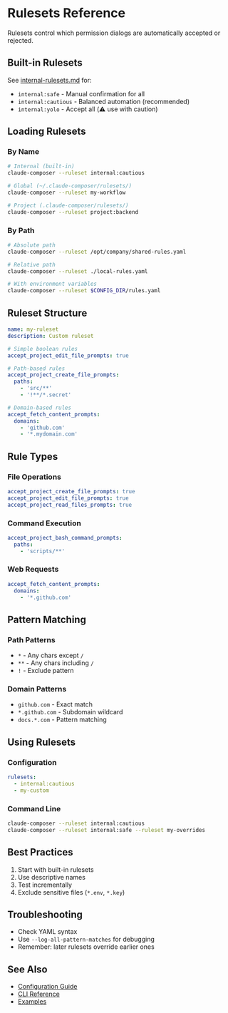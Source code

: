 # Rulesets Reference

Rulesets control which permission dialogs are automatically accepted or rejected.

## Built-in Rulesets

See [internal-rulesets.md](./internal-rulesets.md) for:

- `internal:safe` - Manual confirmation for all
- `internal:cautious` - Balanced automation (recommended)
- `internal:yolo` - Accept all (⚠️ use with caution)

## Loading Rulesets

### By Name

```bash
# Internal (built-in)
claude-composer --ruleset internal:cautious

# Global (~/.claude-composer/rulesets/)
claude-composer --ruleset my-workflow

# Project (.claude-composer/rulesets/)
claude-composer --ruleset project:backend
```

### By Path

```bash
# Absolute path
claude-composer --ruleset /opt/company/shared-rules.yaml

# Relative path
claude-composer --ruleset ./local-rules.yaml

# With environment variables
claude-composer --ruleset $CONFIG_DIR/rules.yaml
```

## Ruleset Structure

```yaml
name: my-ruleset
description: Custom ruleset

# Simple boolean rules
accept_project_edit_file_prompts: true

# Path-based rules
accept_project_create_file_prompts:
  paths:
    - 'src/**'
    - '!**/*.secret'

# Domain-based rules
accept_fetch_content_prompts:
  domains:
    - 'github.com'
    - '*.mydomain.com'
```

## Rule Types

### File Operations

```yaml
accept_project_create_file_prompts: true
accept_project_edit_file_prompts: true
accept_project_read_files_prompts: true
```

### Command Execution

```yaml
accept_project_bash_command_prompts:
  paths:
    - 'scripts/**'
```

### Web Requests

```yaml
accept_fetch_content_prompts:
  domains:
    - '*.github.com'
```

## Pattern Matching

### Path Patterns

- `*` - Any chars except `/`
- `**` - Any chars including `/`
- `!` - Exclude pattern

### Domain Patterns

- `github.com` - Exact match
- `*.github.com` - Subdomain wildcard
- `docs.*.com` - Pattern matching

## Using Rulesets

### Configuration

```yaml
rulesets:
  - internal:cautious
  - my-custom
```

### Command Line

```bash
claude-composer --ruleset internal:cautious
claude-composer --ruleset internal:safe --ruleset my-overrides
```

## Best Practices

1. Start with built-in rulesets
2. Use descriptive names
3. Test incrementally
4. Exclude sensitive files (`*.env`, `*.key`)

## Troubleshooting

- Check YAML syntax
- Use `--log-all-pattern-matches` for debugging
- Remember: later rulesets override earlier ones

## See Also

- [Configuration Guide](./configuration.md)
- [CLI Reference](./cli-reference.md)
- [Examples](./examples.md)
